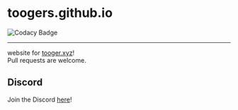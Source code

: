 # toogers.github.io
![Codacy Badge](https://api.codacy.com/project/badge/Grade/0aa233d1684e43bca3515f7ee0114d90)
***
website for [tooger.xyz](https://tooger.xyz/)!  
Pull requests are welcome.
## Discord
Join the Discord [here](https://ttgr.cf/discord)!
